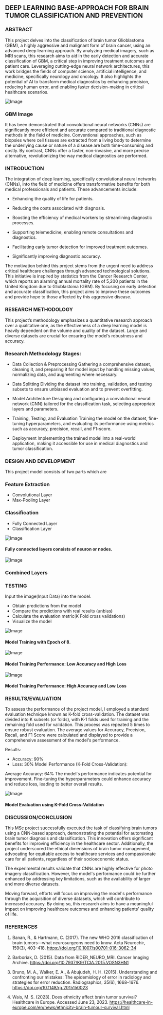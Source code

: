 ## DEEP LEARNING BASE-APPROACH FOR BRAIN TUMOR CLASSIFICATION AND PREVENTION

### ABSTRACT
This project delves into the classification of brain tumor Glioblastoma (GBM), a highly aggressive and malignant form of brain cancer, using an advanced deep learning approach. By analyzing medical imagery, such as MRI scans, this research aims to aid in the early detection and accurate classification of GBM, a critical step in improving treatment outcomes and patient care. Leveraging cutting-edge neural network architectures, this work bridges the fields of computer science, artificial intelligence, and medicine, specifically neurology and oncology. It also highlights the potential of AI to transform medical diagnostics by enhancing precision, reducing human error, and enabling faster decision-making in critical healthcare scenarios. 


![Image](https://github.com/user-attachments/assets/312dfb94-3eae-4d47-ae8e-f3fd5270d96c)
### GBM Image

It has been demonstrated that convolutional neural networks (CNNs) are significantly more efficient and accurate compared to traditional diagnostic methods in the field of medicine. Conventional approaches, such as biopsies where cell tissues are extracted from a living body to determine the underlying cause or nature of a disease are both time-consuming and costly. By contrast, CNNs offer a faster, non-invasive, and more precise alternative, revolutionizing the way medical diagnostics are performed.

### INTRODUCTION
The integration of deep learning, specifically convolutional neural networks (CNNs), into the field of medicine offers transformative benefits for both medical professionals and patients. These advancements include:

- Enhancing the quality of life for patients.

- Reducing the costs associated with diagnosis.

- Boosting the efficiency of medical workers by streamlining diagnostic processes.

- Supporting telemedicine, enabling remote consultations and diagnostics.

- Facilitating early tumor detection for improved treatment outcomes.

- Significantly improving diagnostic accuracy.

The motivation behind this project stems from the urgent need to address critical healthcare challenges through advanced technological solutions. This initiative is inspired by statistics from the Cancer Research Center, which reports an alarming annual mortality rate of 5,200 patients in the United Kingdom due to Glioblastoma (GBM). By focusing on early detection and accurate classification, this project aims to improve these outcomes and provide hope to those affected by this aggressive disease.

### RESEARCH METHODOLOGY
This project’s methodology emphasizes a quantitative research approach over a qualitative one, as the effectiveness of a deep learning model is heavily dependent on the volume and quality of the dataset. Large and diverse datasets are crucial for ensuring the model’s robustness and accuracy.

### Research Methodology Stages:
- Data Collection & Preprocessing
Gathering a comprehensive dataset, cleaning it, and preparing it for model input by handling missing values, normalizing data, and augmenting where necessary.

- Data Splitting
Dividing the dataset into training, validation, and testing subsets to ensure unbiased evaluation and to prevent overfitting.

- Model Architecture
Designing and configuring a convolutional neural network (CNN) tailored for the classification task, selecting appropriate layers and parameters.

- Training, Testing, and Evaluation
Training the model on the dataset, fine-tuning hyperparameters, and evaluating its performance using metrics such as accuracy, precision, recall, and F1-score.

- Deployment
Implementing the trained model into a real-world application, making it accessible for use in medical diagnostics and tumor classification.

### DESIGN AND DEVELOPMENT
This project model consists of two parts which are

### Feature Extraction
- Convolutional Layer
- Max-Pooling Layer

### Classification
- Fully Connected Layer
- Classification Layer

![Image](https://github.com/user-attachments/assets/e8fb8177-014b-47c1-a7af-d8c9df87b6bb)
#### Fully connected layers consists of neuron or nodes.

![Image](https://github.com/user-attachments/assets/2941a308-38f9-475f-942b-07356217f319)
### Combined Layers

### TESTING
Input the image(Input Data) into the model.

- Obtain predictions from the model
- Compare the predictions with real results (unbias)
- Calculate the evaluation metric(K Fold cross validations)
- Visualize the model

![Image](https://github.com/user-attachments/assets/7499a6f2-8b56-45f2-a77a-dee27f0c3a69)
#### Model Training with Epoch of 8.
                                             
![Image](https://github.com/user-attachments/assets/bc95ec6b-e579-43d2-938b-f36e0d008f0e)
#### Model Training Performance: Low Accuracy and High Loss 


![Image](https://github.com/user-attachments/assets/8396b6ef-d38e-41bd-a3df-2e5c59871ac5)
#### Model Training Performance: High Accuracy and Low Loss

### RESULTS/EVALUATION
To assess the performance of the project model, I employed a standard evaluation technique known as K-fold cross-validation. The dataset was divided into K subsets (or folds), with K-1 folds used for training and the remaining fold used for validation. This process was repeated 5 times to ensure robust evaluation. The average values for Accuracy, Precision, Recall, and F1 Score were calculated and displayed to provide a comprehensive assessment of the model's performance.

Results:
- Accuracy: 90%
- Loss: 30%
Model Performance (K-Fold Cross-Validation):

Average Accuracy: 64%
The model's performance indicates potential for improvement. Fine-tuning the hyperparameters could enhance accuracy and reduce loss, leading to better overall results.

![Image](https://github.com/user-attachments/assets/e0ab75b2-624e-47e3-80f3-4220d6858a6f)
#### Model Evaluation using K-Fold Cross-Validation

### DISCUSSION/CONCLUSION
This MSc project successfully executed the task of classifying brain tumors using a CNN-based approach, demonstrating the potential for automating brain tumor diagnosis and classification. This innovation offers significant benefits for improving efficiency in the healthcare sector. Additionally, the project underscored the ethical dimensions of brain tumor management, advocating for equitable access to healthcare services and compassionate care for all patients, regardless of their socioeconomic status.

The experimental results validate that CNNs are highly effective for photo imagery classification. However, the model's performance could be further enhanced by addressing key limitations, such as the availability of larger and more diverse datasets.

Moving forward, efforts will focus on improving the model's performance through the acquisition of diverse datasets, which will contribute to increased accuracy. By doing so, this research aims to have a meaningful impact on improving healthcare outcomes and enhancing patients' quality of life.

### REFERENCES

1. Banan, R., & Hartmann, C. (2017). The new WHO 2016 classification of brain tumors—what neurosurgeons need to know. Acta Neurochir, 159(3), 403–418. https://doi.org/10.1007/s00701-016-3062-34

2. Barboriak, D. (2015). Data from RIDER_NEURO_MRI. Cancer Imaging Archive. https://doi.org/10.7937/K9/TCIA.2015.VOSN3HN1

3. Bruno, M. A., Walker, E. A., & Abujudeh, H. H. (2015). Understanding and confronting our mistakes: The epidemiology of error in radiology and strategies for error reduction. Radiographics, 35(6), 1668–1676. https://doi.org/10.1148/rg.2015150023

4. Wais, M. S. (2023). Does ethnicity affect brain tumor survival? Healthcare in Europe. Accessed June 23, 2023. https://healthcare-in-europe.com/en/news/ethnicity-brain-tumour-survival.html




